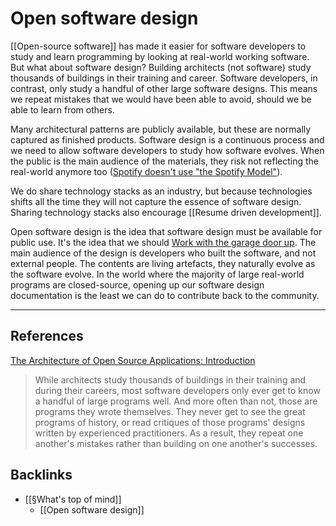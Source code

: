 # Open software design
[[Open-source software]] has made it easier for software developers to study and learn programming by looking at real-world working software. But what about software design? Building architects (not software) study thousands of buildings in their training and career. Software developers, in contrast, only study a handful of other large software designs. This means we repeat mistakes that we would have been able to avoid, should we be able to learn from others.

Many architectural patterns are publicly available, but these are normally captured as finished products. Software design is a continuous process and we need to allow software developers to study how software evolves. When the public is the main audience of the materials, they risk not reflecting the real-world anymore too ([Spotify doesn't use "the Spotify Model"](https://www.jeremiahlee.com/posts/failed-squad-goals/)).

We do share technology stacks as an industry, but because technologies shifts all the time they will not capture the essence of software design. Sharing technology stacks also encourage [[Resume driven development]].

Open software design is the idea that software design must be available for public use. It's the idea that we should [Work with the garage door up](https://notes.andymatuschak.org/Work_with_the_garage_door_up). The main audience of the design is developers who built the software, and not external people. The contents are living artefacts, they naturally evolve as the software evolve. In the world where the majority of large real-world programs are closed-source, opening up our software design documentation is the least we can do to contribute back to the community.

---
## References
[The Architecture of Open Source Applications: Introduction](http://www.aosabook.org/en/intro1.html)
> While architects study thousands of buildings in their training and during their careers, most software developers only ever get to know a handful of large programs well. And more often than not, those are programs they wrote themselves. They never get to see the great programs of history, or read critiques of those programs' designs written by experienced practitioners. As a result, they repeat one another's mistakes rather than building on one another's successes.

## Backlinks
* [[§What's top of mind]]
	* [[Open software design]]

<!-- #evergreen #softwaredesign -->

<!-- {BearID:73AF9DD6-056E-4AA9-8051-A7739132CE2A-1543-0000914A0AAFA8C6} -->
